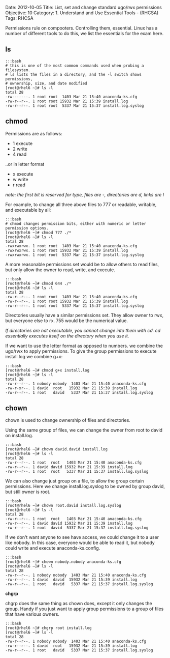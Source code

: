 Date: 2012-10-05
Title: List, set and change standard ugo/rwx permissions
Objective: 10
Category: 1. Understand and Use Essential Tools - (RHCSA)
Tags: RHCSA

Permissions rule on compooters. Controlling them, essential. Linux has a number of different tools to do this, we list the essentials for the exam here.

<b>ls</b>
--
 
    :::bash
    # this is one of the most common commands used when probing a filesystem.
    # ls lists the files in a directory, and the -l switch shows permissions, 
    # ownership, size, and date modified 
    [root@rhel6 ~]# ls -l
    total 28
    -rw-------. 1 root root  1403 Mar 21 15:40 anaconda-ks.cfg
    -rw-r--r--. 1 root root 15932 Mar 21 15:39 install.log
    -rw-r--r--. 1 root root  5337 Mar 21 15:37 install.log.syslog

<b>chmod</b>
--

Permissions are as follows:

* 1 execute
* 2 write
* 4 read

..or in letter format

* x execute
* w write
* r read

*note: the first bit is reserved for type, files are -, directories are d, links are l*

For example, to change all three above files to 777 or readable, writable, and executable by all:
 
    :::bash
    # chmod changes permission bits, either with numeric or letter permission options.
    [root@rhel6 ~]# chmod 777 ./*
    [root@rhel6 ~]# ls -l
    total 28
    -rwxrwxrwx. 1 root root  1403 Mar 21 15:40 anaconda-ks.cfg
    -rwxrwxrwx. 1 root root 15932 Mar 21 15:39 install.log
    -rwxrwxrwx. 1 root root  5337 Mar 21 15:37 install.log.syslog
    
A more reasonable permissions set would be to allow others to read files, but only allow the owner to read, write, and execute. 

    :::bash
    [root@rhel6 ~]# chmod 644 ./*
    [root@rhel6 ~]# ls -l
    total 28
    -rw-r--r--. 1 root root  1403 Mar 21 15:40 anaconda-ks.cfg
    -rw-r--r--. 1 root root 15932 Mar 21 15:39 install.log
    -rw-r--r--. 1 root root  5337 Mar 21 15:37 install.log.syslog


Directories usually have a similar permissions set. They allow owner to rwx, but everyone else to rx. 755 would be the numerical value. 

*If directories are not executable, you cannot change into them with cd. cd essentially executes itself on the directory when you use it.*

If we want to use the letter format as opposed to numbers. we combine the ugo/rwx to apply permissions. To give the group permissions to execute install.log we combine g+x:

    :::bash
    [root@rhel6 ~]# chmod g+x install.log
    [root@rhel6 ~]# ls -l
    total 28
    -rw-r--r--. 1 nobody nobody  1403 Mar 21 15:40 anaconda-ks.cfg
    -rw-r-xr--. 1 david  root   15932 Mar 21 15:39 install.log
    -rw-r--r--. 1 root   david   5337 Mar 21 15:37 install.log.syslog

<b>chown</b>
--

chown is used to change ownership of files and directories. 

Using the same group of files, we can change the owner from root to david on install.log.

    :::bash
    [root@rhel6 ~]# chown david.david install.log
    [root@rhel6 ~]# ls -l
    total 28
    -rw-r--r--. 1 root  root   1403 Mar 21 15:40 anaconda-ks.cfg
    -rw-r--r--. 1 david david 15932 Mar 21 15:39 install.log
    -rw-r--r--. 1 root  root   5337 Mar 21 15:37 install.log.syslog

We can also change just group on a file, to allow the group certain permissions. Here we change install.log.syslog to be owned by group david, but still owner is root.

    :::bash
    [root@rhel6 ~]# chown root.david install.log.syslog 
    [root@rhel6 ~]# ls -l
    total 28
    -rw-r--r--. 1 root  root   1403 Mar 21 15:40 anaconda-ks.cfg
    -rw-r--r--. 1 david david 15932 Mar 21 15:39 install.log
    -rw-r--r--. 1 root  david  5337 Mar 21 15:37 install.log.syslog

If we don't want anyone to see have access, we could change it to a user like nobody. In this case, everyone would be able to read it, but nobody could write and execute anaconda-ks.config.

    :::bash
    [root@rhel6 ~]# chown nobody.nobody anaconda-ks.cfg 
    [root@rhel6 ~]# ls -l
    total 28
    -rw-r--r--. 1 nobody nobody  1403 Mar 21 15:40 anaconda-ks.cfg
    -rw-r--r--. 1 david  david  15932 Mar 21 15:39 install.log
    -rw-r--r--. 1 root   david   5337 Mar 21 15:37 install.log.syslog

<b>chgrp</b>

chgrp does the same thing as chown does, except it only changes the group. Handy if you just want to apply group permissions to a group of files that have various owners. 

    :::bash 
    [root@rhel6 ~]# chgrp root install.log
    [root@rhel6 ~]# ls -l
    total 28
    -rw-r--r--. 1 nobody nobody  1403 Mar 21 15:40 anaconda-ks.cfg
    -rw-r--r--. 1 david  root   15932 Mar 21 15:39 install.log
    -rw-r--r--. 1 root   david   5337 Mar 21 15:37 install.log.syslog
